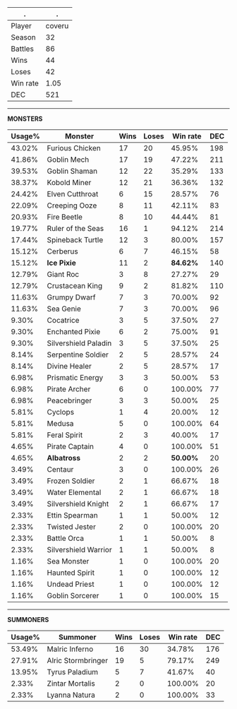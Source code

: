 .|.
|-|-
Player|coveru
Season|32
Battles|86
Wins|44
Loses|42
Win rate|1.05
DEC|521

---
**MONSTERS**

Usage%|Monster|Wins|Loses|Win rate|DEC|
-|-|-|-|-|-|
43.02%|Furious Chicken|17|20|45.95%|198|
41.86%|Goblin Mech|17|19|47.22%|211|
39.53%|Goblin Shaman|12|22|35.29%|133|
38.37%|Kobold Miner|12|21|36.36%|132|
24.42%|Elven Cutthroat|6|15|28.57%|76|
22.09%|Creeping Ooze|8|11|42.11%|83|
20.93%|Fire Beetle|8|10|44.44%|81|
19.77%|Ruler of the Seas|16|1|94.12%|214|
17.44%|Spineback Turtle|12|3|80.00%|157|
15.12%|Cerberus|6|7|46.15%|58|
15.12%|**Ice Pixie**|11|2|**84.62%**|140|
12.79%|Giant Roc|3|8|27.27%|29|
12.79%|Crustacean King|9|2|81.82%|110|
11.63%|Grumpy Dwarf|7|3|70.00%|92|
11.63%|Sea Genie|7|3|70.00%|96|
9.30%|Cocatrice|3|5|37.50%|27|
9.30%|Enchanted Pixie|6|2|75.00%|91|
9.30%|Silvershield Paladin|3|5|37.50%|25|
8.14%|Serpentine Soldier|2|5|28.57%|24|
8.14%|Divine Healer|2|5|28.57%|17|
6.98%|Prismatic Energy|3|3|50.00%|53|
6.98%|Pirate Archer|6|0|100.00%|77|
6.98%|Peacebringer|3|3|50.00%|25|
5.81%|Cyclops|1|4|20.00%|12|
5.81%|Medusa|5|0|100.00%|64|
5.81%|Feral Spirit|2|3|40.00%|17|
4.65%|Pirate Captain|4|0|100.00%|51|
4.65%|**Albatross**|2|2|**50.00%**|20|
3.49%|Centaur|3|0|100.00%|26|
3.49%|Frozen Soldier|2|1|66.67%|18|
3.49%|Water Elemental|2|1|66.67%|18|
3.49%|Silvershield Knight|2|1|66.67%|17|
2.33%|Ettin Spearman|1|1|50.00%|12|
2.33%|Twisted Jester|2|0|100.00%|20|
2.33%|Battle Orca|1|1|50.00%|8|
2.33%|Silvershield Warrior|1|1|50.00%|8|
1.16%|Sea Monster|1|0|100.00%|20|
1.16%|Haunted Spirit|1|0|100.00%|12|
1.16%|Undead Priest|1|0|100.00%|12|
1.16%|Goblin Sorcerer|1|0|100.00%|15|

---
**SUMMONERS**

Usage%|Summoner|Wins|Loses|Win rate|DEC|
-|-|-|-|-|-|
53.49%|Malric Inferno|16|30|34.78%|176|
27.91%|Alric Stormbringer|19|5|79.17%|249|
13.95%|Tyrus Paladium|5|7|41.67%|40|
2.33%|Zintar Mortalis|2|0|100.00%|20|
2.33%|Lyanna Natura|2|0|100.00%|33|
